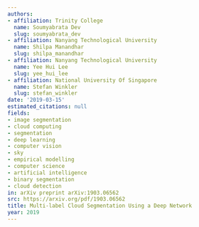 ```yaml
---
authors:
- affiliation: Trinity College
  name: Soumyabrata Dev
  slug: soumyabrata_dev
- affiliation: Nanyang Technological University
  name: Shilpa Manandhar
  slug: shilpa_manandhar
- affiliation: Nanyang Technological University
  name: Yee Hui Lee
  slug: yee_hui_lee
- affiliation: National University Of Singapore
  name: Stefan Winkler
  slug: stefan_winkler
date: '2019-03-15'
estimated_citations: null
fields:
- image segmentation
- cloud computing
- segmentation
- deep learning
- computer vision
- sky
- empirical modelling
- computer science
- artificial intelligence
- binary segmentation
- cloud detection
in: arXiv preprint arXiv:1903.06562
src: https://arxiv.org/pdf/1903.06562
title: Multi-label Cloud Segmentation Using a Deep Network
year: 2019
---
```

